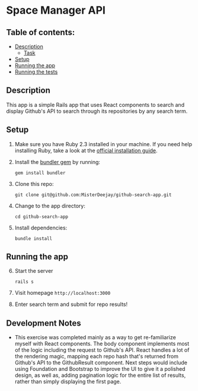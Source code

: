 # Space Manager API

## Table of contents:

* [Description](./README.md#description)
  * [Task](./README.md#task)
* [Setup](./README.md#setup)
* [Running the app](./README.md#running-the-app)
* [Running the tests](./README.md#running-the-tests)

## Description

This app is a simple Rails app that uses React components to search and display Github's API to search through its repositories by any search term.

## Setup

1. Make sure you have Ruby 2.3 installed in your machine. If you need help installing Ruby, take a look at the [official installation guide](https://www.ruby-lang.org/en/documentation/installation/).

2. Install the [bundler gem](http://bundler.io/) by running:

    ```gem install bundler```

3. Clone this repo:

    ```git clone git@github.com:MisterDeejay/github-search-app.git```

4. Change to the app directory:

    ```cd github-search-app```

5. Install dependencies:

    ```bundle install```

## Running the app

6. Start the server

    ```rails s```

7. Visit homepage `http://localhost:3000`

8. Enter search term and submit for repo results!

## Development Notes

* This exercise was completed mainly as a way to get re-familiarize myself with React components. The body component implements most of the logic including the request to Github's API. React handles a lot of the rendering magic, mapping each repo hash that's returned from Github's API to the GithubResult component. Next steps would include using Foundation and Bootstrap to improve the UI to give it a polished design, as well as, adding pagination logic for the entire list of results, rather than simply displaying the first page.
